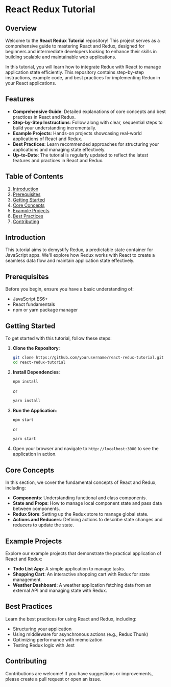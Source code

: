 

# React Redux Tutorial

## Overview

Welcome to the **React Redux Tutorial** repository! This project serves as a comprehensive guide to mastering React and Redux, designed for beginners and intermediate developers looking to enhance their skills in building scalable and maintainable web applications.

In this tutorial, you will learn how to integrate Redux with React to manage application state efficiently. This repository contains step-by-step instructions, example code, and best practices for implementing Redux in your React applications.

## Features

- **Comprehensive Guide**: Detailed explanations of core concepts and best practices in React and Redux.
- **Step-by-Step Instructions**: Follow along with clear, sequential steps to build your understanding incrementally.
- **Example Projects**: Hands-on projects showcasing real-world applications of React and Redux.
- **Best Practices**: Learn recommended approaches for structuring your applications and managing state effectively.
- **Up-to-Date**: The tutorial is regularly updated to reflect the latest features and practices in React and Redux.

## Table of Contents

1. [Introduction](#introduction)
2. [Prerequisites](#prerequisites)
3. [Getting Started](#getting-started)
4. [Core Concepts](#core-concepts)
5. [Example Projects](#example-projects)
6. [Best Practices](#best-practices)
7. [Contributing](#contributing)


## Introduction

This tutorial aims to demystify Redux, a predictable state container for JavaScript apps. We'll explore how Redux works with React to create a seamless data flow and maintain application state effectively.

## Prerequisites

Before you begin, ensure you have a basic understanding of:

- JavaScript ES6+
- React fundamentals
- npm or yarn package manager

## Getting Started

To get started with this tutorial, follow these steps:

1. **Clone the Repository**:
   ```bash
   git clone https://github.com/yourusername/react-redux-tutorial.git
   cd react-redux-tutorial
   ```

2. **Install Dependencies**:
   ```bash
   npm install
   ```
   or
   ```bash
   yarn install
   ```

3. **Run the Application**:
   ```bash
   npm start
   ```
   or
   ```bash
   yarn start
   ```

4. Open your browser and navigate to `http://localhost:3000` to see the application in action.

## Core Concepts

In this section, we cover the fundamental concepts of React and Redux, including:

- **Components**: Understanding functional and class components.
- **State and Props**: How to manage local component state and pass data between components.
- **Redux Store**: Setting up the Redux store to manage global state.
- **Actions and Reducers**: Defining actions to describe state changes and reducers to update the state.

## Example Projects

Explore our example projects that demonstrate the practical application of React and Redux:

- **Todo List App**: A simple application to manage tasks.
- **Shopping Cart**: An interactive shopping cart with Redux for state management.
- **Weather Dashboard**: A weather application fetching data from an external API and managing state with Redux.

## Best Practices

Learn the best practices for using React and Redux, including:

- Structuring your application
- Using middleware for asynchronous actions (e.g., Redux Thunk)
- Optimizing performance with memoization
- Testing Redux logic with Jest

## Contributing

Contributions are welcome! If you have suggestions or improvements, please create a pull request or open an issue. 

